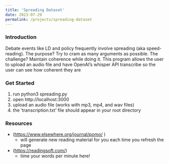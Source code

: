```yaml
---
title: 'Spreading Dataset'
date: 2023-07-29
permalink: /projects/spreading-dataset
---
```


### Introduction 

Debate events like LD and policy frequently involve spreading (aka speed-reading). The purpose? Try to cram as many arguments as possible. The challenge? Maintain coherence while doing it. This program allows the user to upload an audio file and have OpenAI’s whisper API transcribe so the user can see how coherent they are

### Get Started 

1. run python3 spreading.py
2. open http://localhost:3000
3. upload an audio file (works with mp3, mp4, and wav files)
4. the ‘transcription.txt’ file should appear in your root directory

### Resources

* (https://www.elsewhere.org/journal/pomo/ )
  * will generate new reading material for you each time you refresh the page
* (https://readingsoft.com/)
  * time your words per minute here! 


